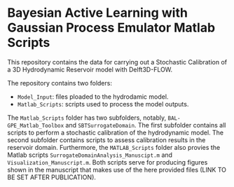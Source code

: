 # Bayesian Active Learning with Gaussian Process Emulator Matlab Scripts

This repository contains the data for carrying out a Stochastic Calibration of a 3D Hydrodynamic Reservoir model with Delft3D-FLOW.

The repository contains two folders:
- `Model_Input`: files ploaded to the hydrodamic model.
- `Matlab_Scripts`: scripts used to process the model outputs.

The `Matlab_Scripts` folder has two subfolders, notably, `BAL-GPE_Matlab_Toolbox` and `SBTSurrogateDomain`. The first subfolder contains all scripts to perform a stochastic calibration of the hydrodynamic model. The second subfolder contains scripts to assess calibration results in the reservoir domain. Furthermore,  the `MATLAB_Scripts` folder also provies the Matlab scripts `SurrogateDomainAnalysis_Manuscipt.m` and `Visualization_Manuscript.m`. Both scripts serve for producing figures shown in the manuscript that makes use of the here provided files (LINK TO BE SET AFTER PUBLICATION).
